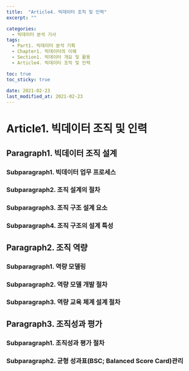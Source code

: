 ```yaml
---
title:  "Article4. 빅데이터 조직 및 인력"
excerpt: ""

categories:
  - 빅데이터 분석 기사
tags:
  - Part1. 빅데이터 분석 기획
  - Chapter1. 빅데이터의 이해
  - Section1. 빅데이터 개요 및 활용
  - Article4. 빅데이터 조직 및 인력

toc: true
toc_sticky: true
 
date: 2021-02-23
last_modified_at: 2021-02-23
---
```


# Article1. 빅데이터 조직 및 인력

## Paragraph1. 빅데이터 조직 설계

### Subparagraph1. 빅데이터 업무 프로세스

### Subparagraph2. 조직 설계의 절차

### Subparagraph3. 조직 구조 설계 요소

### Subparagraph4. 조직 구조의 설계 특성

## Paragraph2. 조직 역량

### Subparagraph1. 역량 모델링

### Subparagraph2. 역량 모델 개발 절차

### Subparagraph3. 역량 교육 체계 설계 절차

## Paragraph3. 조직성과 평가

### Subparagraph1. 조직성과 평가 절차

### Subparagraph2. 균형 성과표(BSC; Balanced Score Card)관리
